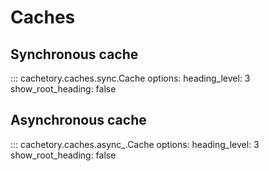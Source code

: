 # Caches

## Synchronous cache

::: cachetory.caches.sync.Cache
    options:
      heading_level: 3
      show_root_heading: false

## Asynchronous cache

::: cachetory.caches.async_.Cache
    options:
      heading_level: 3
      show_root_heading: false
